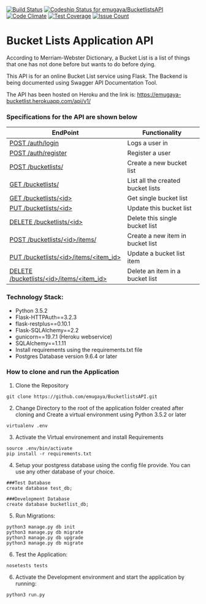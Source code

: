 [![Build Status](https://travis-ci.org/emugaya/BucketlistsAPI.svg?branch=master)](https://travis-ci.org/emugaya/BucketlistsAPI)
[![Codeship Status for emugaya/BucketlistsAPI](https://app.codeship.com/projects/d5ebc4c0-68aa-0135-a28b-5ec5668067cc/status?branch=master)](https://app.codeship.com/projects/241446)
[![Code Climate](https://codeclimate.com/github/emugaya/BucketlistsAPI/badges/gpa.svg)](https://codeclimate.com/github/emugaya/BucketlistsAPI)
[![Test Coverage](https://codeclimate.com/github/emugaya/BucketlistsAPI/badges/coverage.svg)](https://codeclimate.com/github/emugaya/BucketlistsAPI/coverage)
[![Issue Count](https://codeclimate.com/github/emugaya/BucketlistsAPI/badges/issue_count.svg)](https://codeclimate.com/github/emugaya/BucketlistsAPI)

# Bucket Lists Application API
According to Merriam-Webster Dictionary, a Bucket List is a list of things that one has not done before but wants to do before dying.

This API is for an online Bucket List service using Flask. The Backend is being documented using Swagger API Documentation Tool.

The API has been hosted on Heroku and the link is: https://emugaya-bucketlist.herokuapp.com/api/v1/
### Specifications for the API are shown below

| EndPoint | Functionality |
| -------- | ------------- |
| [ POST /auth/login ](#) | Logs a user in |
| [ POST /auth/register ](#) | Register a user |
| [ POST /bucketlists/ ](#) | Create a new bucket list |
| [ GET /bucketlists/ ](#) | List all the created bucket lists |
| [ GET /bucketlists/\<id> ](#) | Get single bucket list |
| [ PUT /bucketlists/\<id> ](#) | Update this bucket list |
| [ DELETE /bucketlists/\<id> ](#) | Delete this single bucket list |
| [ POST /bucketlists/\<id>/items/ ](#) | Create a new item in bucket list |
| [ PUT /bucketlists/\<id>/items/<item_id> ](#) | Update a bucket list item |
| [ DELETE /bucketlists/\<id>/items/<item_id> ](#) | Delete an item in a bucket list |


### Technology Stack:
- Python 3.5.2
- Flask-HTTPAuth==3.2.3
- flask-restplus==0.10.1
- Flask-SQLAlchemy==2.2
- gunicorn==19.7.1 (Heroku webservice)
- SQLAlchemy==1.1.11
- Install requirements using the requirements.txt file
- Postgres Database version 9.6.4 or later

### How to clone and run the Application
1. Clone the Repository
```
git clone https://github.com/emugaya/BucketlistsAPI.git
```
2. Change Directory to the root of the application folder created after cloning and Create a virtual environment using Python 3.5.2 or later
```
virtualenv .env
```
3. Activate the Virtual environement and install Requirements
```
source .env/bin/activate
pip install -r requirements.txt
```
4. Setup your postgress database using the config file provide. You can use any other database of your choice.
```
###Test Database
create database test_db;

###Development Database
create database bucketlist_db;
```
5. Run Migrations:
  ```
  python3 manage.py db init
  python3 manage.py db migrate
  python3 manage.py db upgrade
  python3 manage.py db migrate

  ```
6. Test the Application:
```
nosetests tests
```
6. Activate the Development environment and start the application by running:
```
python3 run.py
```
